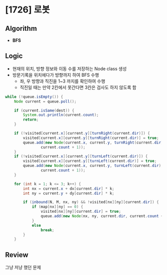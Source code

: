 # [1726] 로봇
## Algorithm
- **BFS**

## Logic
- 현재의 위치, 방향 정보와 이동 수를 저장하는 Node class 생성
- 방문기록을 위치에다가 방향까지 하여 BFS 수행
  - 좌, 우 방향과 직진을 1~3 까지를 확인하여 수행
  - 직진일 때는 만약 2칸에서 못간다면 3칸은 검사도 하지 않도록 함 

```java
while (!queue.isEmpty()) {
    Node current = queue.poll();

    if (current.isSame(dest)) {
        System.out.println(current.count);
        return;
    }

    if (!visited[current.x][current.y][turnRight(current.dir)]) {
        visited[current.x][current.y][turnRight(current.dir)] = true;
        queue.add(new Node(current.x, current.y, turnRight(current.dir),
                current.count + 1));
    }
    if (!visited[current.x][current.y][turnLeft(current.dir)]) {
        visited[current.x][current.y][turnLeft(current.dir)] = true;
        queue.add(new Node(current.x, current.y, turnLeft(current.dir),
                current.count + 1));
    }

    for (int k = 1; k <= 3; k++) {
        int nx = current.x + dx[current.dir] * k;
        int ny = current.y + dy[current.dir] * k;

        if (inbound(N, M, nx, ny) && !visited[nx][ny][current.dir]) {
            if (map[nx][ny] == 0) {
                visited[nx][ny][current.dir] = true;
                queue.add(new Node(nx, ny, current.dir, current.count + 1));
            }
            else
                break;
        }
    }
```

## Review
그냥 저냥 했던 문제
